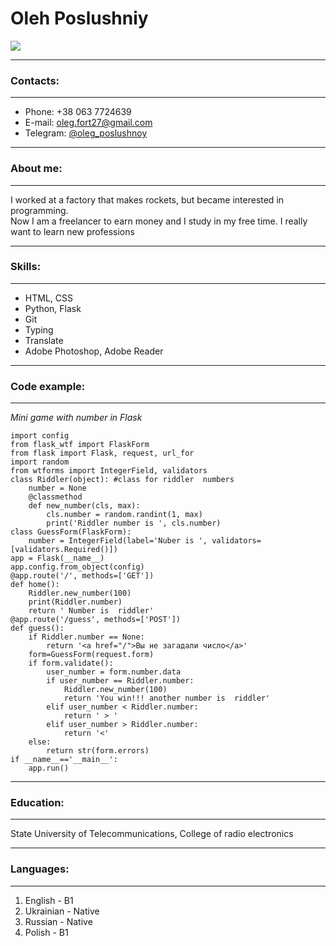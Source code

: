 # Oleh Poslushniy #


<img class="" src='https://i.ibb.co/PWJNGVc/photo-2021-08-25-15-19-39.jpg'/>

***
### Contacts:
***
- Phone: +38 063 7724639
- E-mail: oleg.fort27@gmail.com
- Telegram: [@oleg_poslushnoy](https://t.me/oleg_poslushnoy)

***
### About me:
***
  I worked at a factory that makes rockets, but became interested in programming.   
Now I am a freelancer to earn money and I study in my free time. I really want to learn new professions

***
### Skills:
***
* HTML, CSS
* Python, Flask
* Git
* Typing
* Translate
* Adobe Photoshop, Adobe Reader

***
### Code example:
***
*Mini game with number in Flask*
```
import config
from flask_wtf import FlaskForm
from flask import Flask, request, url_for
import random
from wtforms import IntegerField, validators
class Riddler(object): #class for riddler  numbers
	number = None
	@classmethod
	def new_number(cls, max):
		cls.number = random.randint(1, max)
		print('Riddler number is ', cls.number)
class GuessForm(FlaskForm):
	number = IntegerField(label='Nuber is ', validators=[validators.Required()])
app = Flask(__name__)
app.config.from_object(config)
@app.route('/', methods=['GET'])
def home():
	Riddler.new_number(100)
	print(Riddler.number)
	return ' Number is  riddler'
@app.route('/guess', methods=['POST'])
def guess():
	if Riddler.number == None:
		return '<a href="/">Вы не загадали число</a>'
	form=GuessForm(request.form)
	if form.validate():
		user_number = form.number.data
		if user_number == Riddler.number:
			Riddler.new_number(100)
			return 'You win!!! another number is  riddler'
		elif user_number < Riddler.number:
			return ' > '
		elif user_number > Riddler.number:
			return '<'
	else:
		return str(form.errors)
if __name__=='__main__':
	app.run()
```

***
### Education:
***
State University of Telecommunications, College of radio electronics

***
### Languages:
***
1. English - B1 
2. Ukrainian - Native 
3. Russian - Native 
4. Polish - B1 